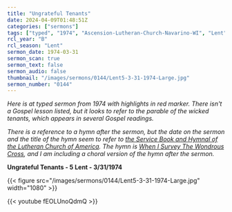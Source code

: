 ```yaml
---
title: "Ungrateful Tenants"
date: 2024-04-09T01:48:51Z
categories: ["sermons"]
tags: ["typed", "1974", "Ascension-Lutheran-Church-Navarino-WI", "Lent"]
rcl_year: "B"
rcl_season: "Lent"
sermon_date: 1974-03-31
sermon_scan: true
sermon_text: false
sermon_audio: false
thumbnail: "/images/sermons/0144/Lent5-3-31-1974-Large.jpg"
sermon_number: "0144"
---
```


_Here is at typed sermon from 1974 with highlights in red marker. There isn't a Gospel lesson listed, but it looks to refer to the parable of the wicked tenants, which appears in several Gospel readings._

<!--more-->

_There is a reference to a hymn after the sermon, but the date on the sermon and the title of the hymn seem to refer to [the Service Book and Hymnal of the Lutheran Church of America](https://hymnary.org/hymnal/SBHC1958). The hymn is [When I Survey The Wondrous Cross](https://hymnary.org/hymn/SBHC1958/503a), and I am including a choral version of the hymn after the sermon._

**Ungrateful Tenants - 5 Lent - 3/31/1974**

{{< figure src="/images/sermons/0144/Lent5-3-31-1974-Large.jpg" width="1080" >}}

{{< youtube fEOLUnoQdmQ >}}
